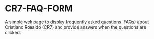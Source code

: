 # CR7-FAQ-FORM
A simple web page to display frequently asked questions (FAQs) about Cristiano Ronaldo (CR7) and provide answers when the questions are clicked.
